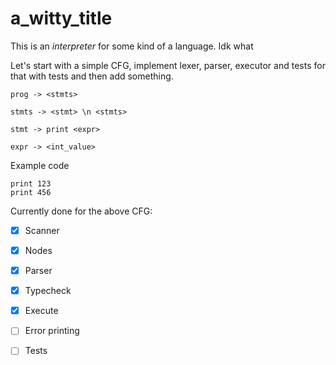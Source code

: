 # a_witty_title

This is an *interpreter* for some kind of a language. Idk what

Let's start with a simple CFG, implement lexer, parser, executor and tests for that with tests and then add something.


```
prog -> <stmts>

stmts -> <stmt> \n <stmts>

stmt -> print <expr>

expr -> <int_value>
```

Example code

```
print 123
print 456
```

Currently done for the above CFG:
- [x] Scanner
- [x] Nodes
- [x] Parser
- [x] Typecheck
- [x] Execute
- [ ] Error printing
- [ ] Tests


